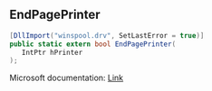 ## EndPagePrinter

```csharp
[DllImport("winspool.drv", SetLastError = true)]
public static extern bool EndPagePrinter(
   IntPtr hPrinter
);
```

Microsoft documentation: [Link](https://learn.microsoft.com/en-us/windows/win32/printdocs/endpageprinter)
